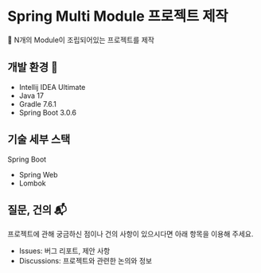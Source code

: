 # Spring Multi Module 프로젝트 제작

🚀 N개의 Module이 조립되어있는 프로젝트를 제작

## 개발 환경 🚩

* Intellij IDEA Ultimate
* Java 17
* Gradle 7.6.1
* Spring Boot 3.0.6

## 기술 세부 스택

Spring Boot

* Spring Web
* Lombok

## 질문, 건의 📬

프로젝트에 관해 궁금하신 점이나 건의 사항이 있으시다면 아래 항목을 이용해 주세요.

* Issues: 버그 리포트, 제안 사항
* Discussions: 프로젝트와 관련한 논의와 정보
